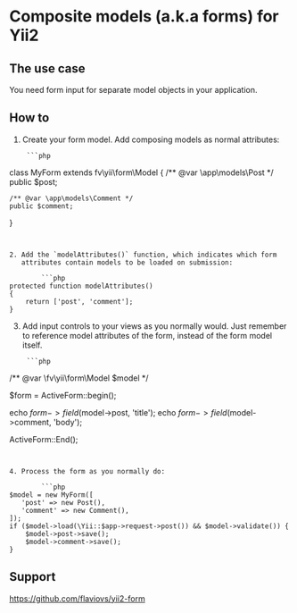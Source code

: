 Composite models (a.k.a forms) for Yii2
=======================================

The use case
------------

You need form input for separate model objects in your application.


How to
------

1. Create your form model. Add composing models as normal attributes:

        ```php
class MyForm extends fv\yii\form\Model
{
    /** @var \app\models\Post */
    public $post;
	
	/** @var \app\models\Comment */
	public $comment;
}
```


2. Add the `modelAttributes()` function, which indicates which form
   attributes contain models to be loaded on submission:
   
        ```php
protected function modelAttributes()
{
	return ['post', 'comment'];
}
```


3. Add input controls to your views as you normally would. Just
   remember to reference model attributes of the form, instead of the
   form model itself.
   
        ```php
/** @var \fv\yii\form\Model $model */

$form = ActiveForm::begin();

echo $form->field($model->post, 'title');
echo $form->field($model->comment, 'body');

ActiveForm::End();
```


4. Process the form as you normally do:

        ```php
$model = new MyForm([
   'post' => new Post(),
   'comment' => new Comment(),
]);
if ($model->load(\Yii::$app->request->post()) && $model->validate()) {
	$model->post->save();
	$model->comment->save();
}
```

Support
-------
https://github.com/flaviovs/yii2-form

